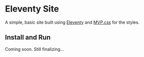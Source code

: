 # Eleventy Site

A simple, basic site built using [Eleventy](https://www.11ty.dev/) and [MVP.css](https://andybrewer.github.io/mvp/) for the styles.

## Install and Run

Coming soon. Still finalizing...